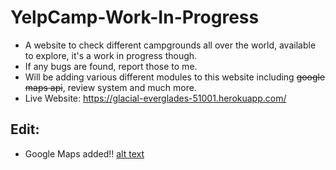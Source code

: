 # YelpCamp-Work-In-Progress
- A website to check different campgrounds all over the world, available to explore, it's a work in progress though.
- If any bugs are found, report those to me.
- Will be adding various different modules to this website including ~~google maps api~~, review system and much more.
- Live Website: https://glacial-everglades-51001.herokuapp.com/
## Edit:
- Google Maps added!!
[alt text](https://www.jqueryscript.net/images/Show-Nearby-Places-jQuery-Google-Maps-WhatsNearby.jpg "Logo Title Text 1")

